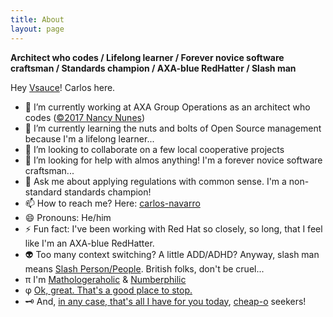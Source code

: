 ```yaml
---
title: About
layout: page
---
```


**Architect who codes / Lifelong learner / Forever novice software craftsman / Standards champion / AXA-blue RedHatter / Slash man**

Hey [Vsauce](https://youtube.com/c/vsauce1)! Carlos here.

- 🔭 I’m currently working at AXA Group Operations as an architect who codes ([©2017 Nancy Nunes](https://www.oreilly.com/library/view/oreilly-software-architecture/9781491976203/video305898.html))
- 🌱 I’m currently learning the nuts and bolts of Open Source management because I'm a lifelong learner...
- 👯 I’m looking to collaborate on a few local cooperative projects
- 🤔 I’m looking for help with almos anything! I'm a forever novice software craftsman...
- 💬 Ask me about applying regulations with common sense. I'm a non-standard standards champion!
- 📫 How to reach me? Here: [carlos-navarro](https://carlos-navarro.github.io)
- 😄 Pronouns: He/him
- ⚡ Fun fact: I've been working with Red Hat so closely, so long, that I feel like I'm an AXA-blue RedHatter.
- 👽 Too many context switching? A little ADD/ADHD? Anyway, slash man means [Slash Person/People](https://medium.com/@gnorby01/how-to-know-if-youre-a-slash-person-44c1e95a7a1d). British folks, don't be cruel...
- π I'm [Mathologeraholic](https://youtube.com/c/Mathologer) & [Numberphilic](https://youtube.com/user/numberphile)
- φ [Ok, great. That's a good place to stop.](https://youtube.com/c/MichaelPennMath)
- 🗝 And, [in any case, that's all I have for you today](https://youtube.com/c/lockpickinglawyer), [cheap-o](https://youtube.com/c/DarrenWalkerMultimeterReviews) seekers!



